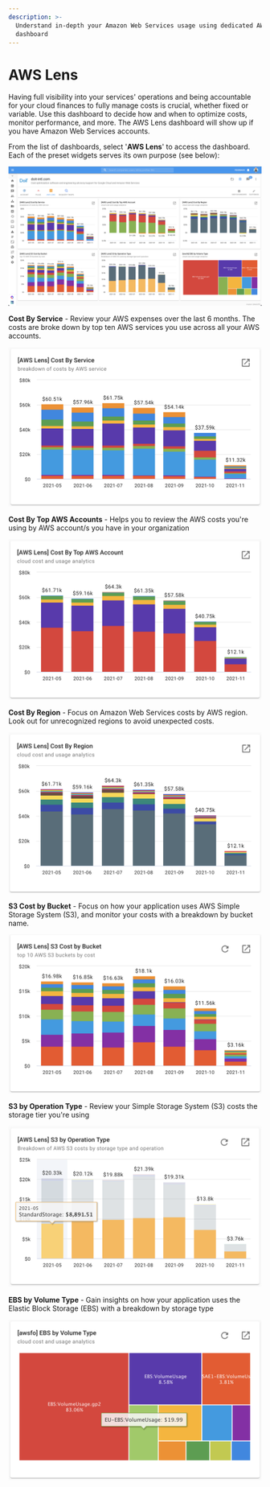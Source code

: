```yaml
---
description: >-
  Understand in-depth your Amazon Web Services usage using dedicated AWS Lens
  dashboard
---
```


# AWS Lens

Having full visibility into your services' operations and being accountable for your cloud finances to fully manage costs is crucial, whether fixed or variable. Use this dashboard to decide how and when to optimize costs, monitor performance, and more. The AWS Lens dashboard will show up if you have Amazon Web Services accounts.

From the list of dashboards, select '**AWS Lens**' to access the dashboard. Each of the preset  widgets serves its own purpose (see below):

![A screenshot of the *AWS Lens* dashboard](<../.gitbook/assets/image (11).png>)

**Cost By Service** - Review your AWS expenses over the last 6 months. The costs are broke down by top ten AWS services you use across all your AWS accounts.

![A screenshot of the *Cost By Service* report](<../.gitbook/assets/image (58).png>)

**Cost By Top AWS Accounts** - Helps you to review the AWS costs you're using by AWS account/s you have in your organization

![A screenshot of the *Cost By Top AWS Account* report](<../.gitbook/assets/image (5).png>)

**Cost By Region** - Focus on Amazon Web Services costs by AWS region. Look out for unrecognized regions to avoid unexpected costs.

![A screenshot of the *Cost By Region* report](<../.gitbook/assets/image (50).png>)

**S3 Cost by Bucket** - Focus on how your application uses AWS Simple Storage System (S3), and monitor your costs with a breakdown by bucket name.

![A screenshot of the *S3 Cost by Bucket* report](<../.gitbook/assets/image (99).png>)

**S3 by Operation Type** - Review your Simple Storage System (S3) costs the storage tier you're using

![A screenshot of the *S3 by Operation Type* report](<../.gitbook/assets/image (38).png>)

**EBS by Volume Type** - Gain insights on how your application uses the Elastic Block Storage (EBS)  with a breakdown by storage type

![A screenshot of the *EBS by Volume Type* visualization](<../.gitbook/assets/image (92).png>)
